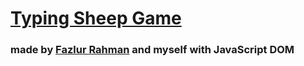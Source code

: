 # [Typing Sheep Game](https://roslianiwp.github.io)
### made by [Fazlur Rahman](https://github.com/alulfazlur) and myself with JavaScript DOM
